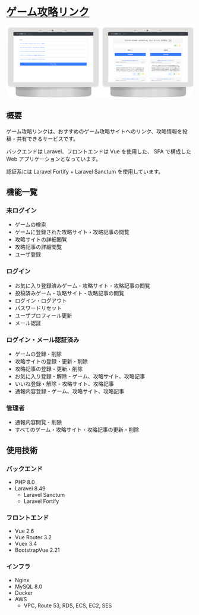 # [ゲーム攻略リンク](https://game-guide-links.com/)

![image](./disp.png)

## 概要

ゲーム攻略リンクは、おすすめのゲーム攻略サイトへのリンク、攻略情報を投稿・共有できるサービスです。

バックエンドは Laravel、フロントエンドは Vue を使用した、 SPA で構成した Web アプリケーションとなっています。

認証系には Laravel Fortify + Laravel Sanctum を使用しています。

## 機能一覧

### 未ログイン

- ゲームの検索
- ゲームに登録された攻略サイト・攻略記事の閲覧
- 攻略サイトの詳細閲覧
- 攻略記事の詳細閲覧
- ユーザ登録

### ログイン

- お気に入り登録済みゲーム・攻略サイト・攻略記事の閲覧
- 投稿済みゲーム・攻略サイト・攻略記事の閲覧
- ログイン・ログアウト
- パスワードリセット
- ユーザプロフィール更新
- メール認証

### ログイン・メール認証済み

- ゲームの登録・削除
- 攻略サイトの登録・更新・削除
- 攻略記事の登録・更新・削除
- お気に入り登録・解除 - ゲーム、攻略サイト、攻略記事
- いいね登録・解除 - 攻略サイト、攻略記事
- 通報内容登録 - ゲーム、攻略サイト、攻略記事

### 管理者

- 通報内容閲覧・削除
- すべてのゲーム・攻略サイト・攻略記事の更新・削除

## 使用技術

### バックエンド

- PHP 8.0
- Laravel 8.49
  - Laravel Sanctum
  - Laravel Fortify

### フロントエンド

- Vue 2.6
- Vue Router 3.2
- Vuex 3.4
- BootstrapVue 2.21

### インフラ

- Nginx
- MySQL 8.0
- Docker
- AWS
  - VPC, Route 53, RDS, ECS, EC2, SES
